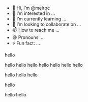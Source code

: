 - 👋 Hi, I’m @meirpc
- 👀 I’m interested in ...
- 🌱 I’m currently learning ...
- 💞️ I’m looking to collaborate on ...
- 📫 How to reach me ...
- 😄 Pronouns: ...
- ⚡ Fun fact: ...

<!---
meirpc/meirpc is a ✨ special ✨ repository because its `README.md` (this file) appears on your GitHub profile.
You can click the Preview link to take a look at your changes.
--->



hello

hello
hello
hello
hello
hello
hello
hello

hello
hello
hello

hello

hello
hello
